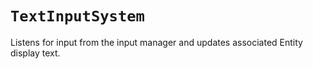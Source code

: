 # `TextInputSystem`


Listens for input from the input manager and updates associated Entity display
text.
